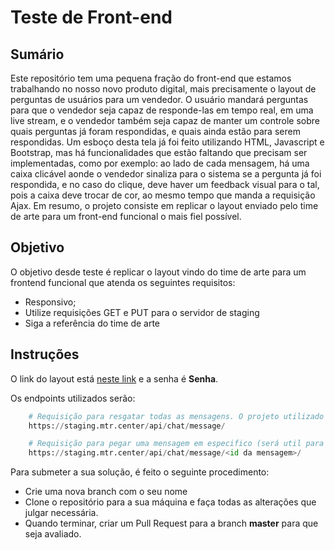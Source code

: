 # Teste de Front-end

## Sumário

Este repositório tem uma pequena fração do front-end que estamos trabalhando no nosso novo produto digital, mais precisamente o layout de perguntas de usuários para um vendedor. O usuário mandará perguntas para que o vendedor seja capaz de responde-las em tempo real, em uma live stream, e o vendedor também seja capaz de manter um controle sobre quais perguntas já foram respondidas, e quais ainda estão para serem respondidas.
Um esboço desta tela já foi feito utilizando HTML, Javascript e Bootstrap, mas há funcionalidades que estão faltando que precisam ser implementadas, como por exemplo: ao lado de cada mensagem, há uma caixa clicável aonde o vendedor sinaliza para o sistema se a pergunta já foi respondida, e no caso do clique, deve haver um feedback visual para o tal, pois a caixa deve trocar de cor, ao mesmo tempo que manda a requisição Ajax. 
Em resumo, o projeto consiste em replicar o layout enviado pelo time de arte para um front-end funcional o mais fiel possível. 

## Objetivo

O objetivo desde teste é replicar o layout vindo do time de arte para um frontend funcional que atenda os seguintes requisitos: 

- Responsivo; 
- Utilize requisições GET e PUT para o servidor de staging
- Siga a referência do time de arte

## Instruções

O link do layout está [neste link](http://www.google.com.br) e a senha é **Senha**.

Os endpoints utilizados serão: 
```py
    # Requisição para resgatar todas as mensagens. O projeto utilizado é o de id número 6
    https://staging.mtr.center/api/chat/message/

    # Requisição para pegar uma mensagem em especifico (será util para o verbo PUT):
    https://staging.mtr.center/api/chat/message/<id da mensagem>/

```

Para submeter a sua solução, é feito o seguinte procedimento: 
- Crie uma nova branch com o seu nome 
- Clone o repositório para a sua máquina e faça todas as alterações que julgar necessária.
- Quando terminar, criar um Pull Request para a branch **master** para que seja avaliado. 

